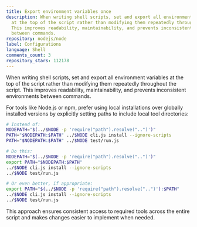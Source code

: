 ```yaml
---
title: Export environment variables once
description: When writing shell scripts, set and export all environment variables
  at the top of the script rather than modifying them repeatedly throughout the script.
  This improves readability, maintainability, and prevents inconsistent environments
  between commands.
repository: nodejs/node
label: Configurations
language: Shell
comments_count: 3
repository_stars: 112178
---
```


When writing shell scripts, set and export all environment variables at the top of the script rather than modifying them repeatedly throughout the script. This improves readability, maintainability, and prevents inconsistent environments between commands.

For tools like Node.js or npm, prefer using local installations over globally installed versions by explicitly setting paths to include local tool directories:

```sh
# Instead of:
NODEPATH="$(../$NODE -p 'require("path").resolve("..")')"
PATH="$NODEPATH:$PATH" ../$NODE cli.js install --ignore-scripts
PATH="$NODEPATH:$PATH" ../$NODE test/run.js

# Do this:
NODEPATH="$(../$NODE -p 'require("path").resolve("..")')"
export PATH="$NODEPATH:$PATH"
../$NODE cli.js install --ignore-scripts
../$NODE test/run.js

# Or even better, if appropriate:
export PATH="$(../$NODE -p 'require("path").resolve("..")'):$PATH"
../$NODE cli.js install --ignore-scripts
../$NODE test/run.js
```

This approach ensures consistent access to required tools across the entire script and makes changes easier to implement when needed.